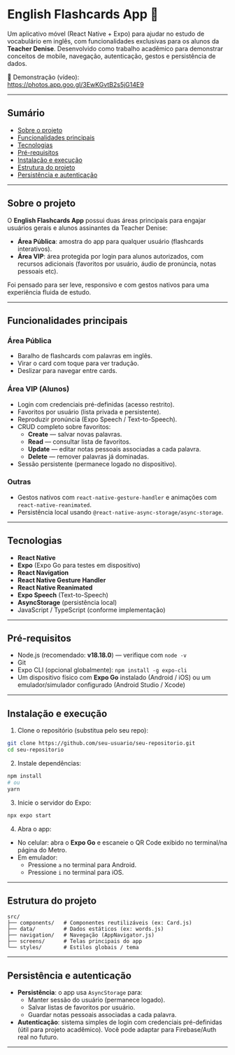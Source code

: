 # English Flashcards App 🚀

Um aplicativo móvel (React Native + Expo) para ajudar no estudo de vocabulário em inglês, com funcionalidades exclusivas para os alunos da **Teacher Denise**. Desenvolvido como trabalho acadêmico para demonstrar conceitos de mobile, navegação, autenticação, gestos e persistência de dados.

📸 Demonstração (vídeo):  
https://photos.app.goo.gl/3EwKGvtB2s5jG14E9

---

## Sumário

- [Sobre o projeto](#sobre-o-projeto)
- [Funcionalidades principais](#funcionalidades-principais)
- [Tecnologias](#tecnologias)
- [Pré-requisitos](#pré-requisitos)
- [Instalação e execução](#instalação-e-execução)
- [Estrutura do projeto](#estrutura-do-projeto)
- [Persistência e autenticação](#persistência-e-autenticação)

---

## Sobre o projeto

O **English Flashcards App** possui duas áreas principais para engajar usuários gerais e alunos assinantes da Teacher Denise:

- **Área Pública**: amostra do app para qualquer usuário (flashcards interativos).
- **Área VIP**: área protegida por login para alunos autorizados, com recursos adicionais (favoritos por usuário, áudio de pronúncia, notas pessoais etc).

Foi pensado para ser leve, responsivo e com gestos nativos para uma experiência fluida de estudo.

---

## Funcionalidades principais

### Área Pública

- Baralho de flashcards com palavras em inglês.
- Virar o card com toque para ver tradução.
- Deslizar para navegar entre cards.

### Área VIP (Alunos)

- Login com credenciais pré-definidas (acesso restrito).
- Favoritos por usuário (lista privada e persistente).
- Reproduzir pronúncia (Expo Speech / Text-to-Speech).
- CRUD completo sobre favoritos:
  - **Create** — salvar novas palavras.
  - **Read** — consultar lista de favoritos.
  - **Update** — editar notas pessoais associadas a cada palavra.
  - **Delete** — remover palavras já dominadas.
- Sessão persistente (permanece logado no dispositivo).

### Outras

- Gestos nativos com `react-native-gesture-handler` e animações com `react-native-reanimated`.
- Persistência local usando `@react-native-async-storage/async-storage`.

---

## Tecnologias

- **React Native**
- **Expo** (Expo Go para testes em dispositivo)
- **React Navigation**
- **React Native Gesture Handler**
- **React Native Reanimated**
- **Expo Speech** (Text-to-Speech)
- **AsyncStorage** (persistência local)
- JavaScript / TypeScript (conforme implementação)

---

## Pré-requisitos

- Node.js (recomendado: **v18.18.0**) — verifique com `node -v`
- Git
- Expo CLI (opcional globalmente): `npm install -g expo-cli`
- Um dispositivo físico com **Expo Go** instalado (Android / iOS) ou um emulador/simulador configurado (Android Studio / Xcode)

---

## Instalação e execução

1. Clone o repositório (substitua pelo seu repo):

```bash
git clone https://github.com/seu-usuario/seu-repositorio.git
cd seu-repositorio
```

2. Instale dependências:

```bash
npm install
# ou
yarn
```

3. Inicie o servidor do Expo:

```bash
npx expo start
```

4. Abra o app:

- No celular: abra o **Expo Go** e escaneie o QR Code exibido no terminal/na página do Metro.
- Em emulador:
  - Pressione `a` no terminal para Android.
  - Pressione `i` no terminal para iOS.

---

## Estrutura do projeto

```
src/
├── components/   # Componentes reutilizáveis (ex: Card.js)
├── data/         # Dados estáticos (ex: words.js)
├── navigation/   # Navegação (AppNavigator.js)
├── screens/      # Telas principais do app
└── styles/       # Estilos globais / tema
```

---

## Persistência e autenticação

- **Persistência**: o app usa `AsyncStorage` para:
  - Manter sessão do usuário (permanece logado).
  - Salvar listas de favoritos por usuário.
  - Guardar notas pessoais associadas a cada palavra.
- **Autenticação**: sistema simples de login com credenciais pré-definidas (útil para projeto acadêmico). Você pode adaptar para Firebase/Auth real no futuro.

---
